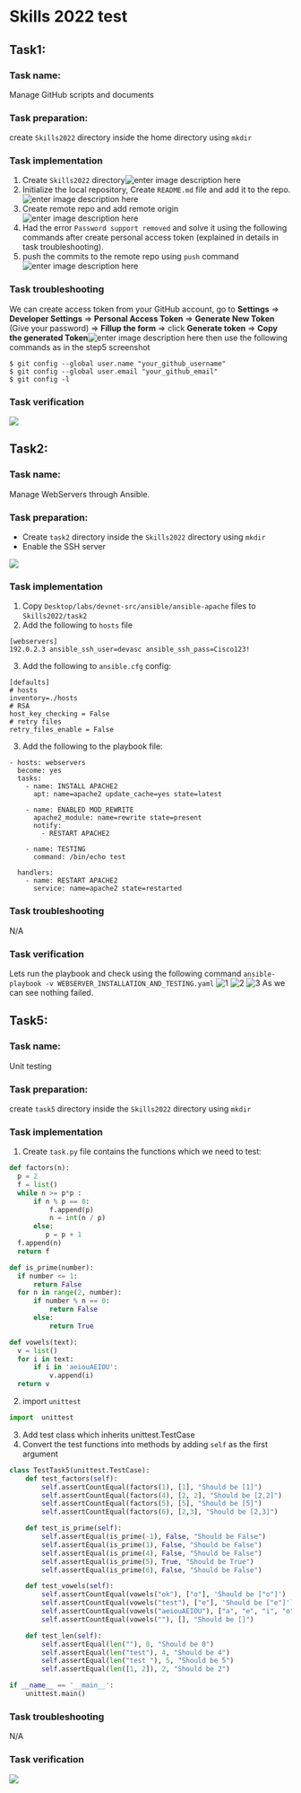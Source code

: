 
# Skills 2022 test

## Task1:
### Task name: 
Manage GitHub scripts and documents
### Task preparation: 
create `Skills2022` directory inside the home directory using `mkdir` 
### Task implementation 
 1. Create `Skills2022` directory![enter image description here](https://raw.githubusercontent.com/rand-itmo-wad/Skills2022/main/task1/screenshots/1.png)
 2. Initialize the local repository, Create `README.md` file and add it to the repo. ![enter image description here](https://raw.githubusercontent.com/rand-itmo-wad/Skills2022/main/task1/screenshots/2.png)
 3. Create remote repo and add remote origin ![enter image description here](https://raw.githubusercontent.com/rand-itmo-wad/Skills2022/main/task1/screenshots/3.png)
 4. Had the error  `Password support removed` and solve it using the following commands after create personal access token (explained in details in task troubleshooting).
 5. push the commits to the remote repo using `push` command ![enter image description here](https://raw.githubusercontent.com/rand-itmo-wad/Skills2022/main/task1/screenshots/4.png)
### Task troubleshooting 
We can create access token from your GitHub account, go to **Settings** => **Developer Settings** => **Personal Access Token** => **Generate New Token** (Give your password) => **Fillup the form** => click **Generate token** => **Copy the generated Token**![enter image description here](https://raw.githubusercontent.com/rand-itmo-wad/Skills2022/main/task1/screenshots/problem-solve-1.png)
then use the following commands as in the step5 screenshot 
```
$ git config --global user.name "your_github_username"
$ git config --global user.email "your_github_email"
$ git config -l
```
### Task verification 
![](https://raw.githubusercontent.com/rand-itmo-wad/Skills2022/main/task1/screenshots/4.png)

## Task2:
### Task name: 
Manage WebServers through Ansible.
### Task preparation: 
- Create `task2` directory inside the `Skills2022` directory using `mkdir` 
- Enable the SSH server

![](https://raw.githubusercontent.com/rand-itmo-wad/Skills2022/main/task2/screenshots/1.png)
### Task implementation 
 1. Copy `Desktop/labs/devnet-src/ansible/ansible-apache` files to `Skills2022/task2`
 2. Add the following to `hosts` file 
```
[webservers] 
192.0.2.3 ansible_ssh_user=devasc ansible_ssh_pass=Cisco123!
```
3. Add the following to `ansible.cfg` config:
```
[defaults]
# hosts
inventory=./hosts 
# RSA
host_key_checking = False
# retry files
retry_files_enable = False
```
 3. Add the following to the playbook file:
```
- hosts: webservers 
  become: yes 
  tasks: 
    - name: INSTALL APACHE2 
      apt: name=apache2 update_cache=yes state=latest 
  
    - name: ENABLED MOD_REWRITE
      apache2_module: name=rewrite state=present 
      notify: 
        - RESTART APACHE2 
  
    - name: TESTING
      command: /bin/echo test
  
  handlers: 
    - name: RESTART APACHE2 
      service: name=apache2 state=restarted  
```

### Task troubleshooting 
N/A
### Task verification 
Lets run the playbook and check using the following command
`ansible-playbook -v WEBSERVER_INSTALLATION_AND_TESTING.yaml`
![1](https://raw.githubusercontent.com/rand-itmo-wad/Skills2022/main/task2/screenshots/2.png)
![2](https://raw.githubusercontent.com/rand-itmo-wad/Skills2022/main/task2/screenshots/3.png)
![3](https://raw.githubusercontent.com/rand-itmo-wad/Skills2022/main/task2/screenshots/4.png)
As we can see nothing failed.


## Task5:
### Task name: 
Unit testing
### Task preparation: 
create `task5` directory inside the `Skills2022` directory using `mkdir` 
### Task implementation 
 1. Create `task.py` file contains the functions which we need to test:
  ```python
def factors(n):
    p = 2
    f = list()
    while n >= p*p :
        if n % p == 0:
            f.append(p)
            n = int(n / p)
        else:
           p = p + 1
    f.append(n)
    return f

def is_prime(number):
    if number <= 1:
        return False
    for n in range(2, number):
        if number % n == 0:
            return False
        else:
            return True

def vowels(text):
    v = list()
    for i in text:
        if i in 'aeiouAEIOU':
            v.append(i)
    return v
```
 2. import `unittest` 
```python
import  unittest
```
 3. Add test class which inherits unittest.TestCase
 4. Convert the test functions into methods by adding `self` as the first argument
```python
class TestTask5(unittest.TestCase):
    def test_factors(self):
        self.assertCountEqual(factors(1), [1], "Should be [1]")
        self.assertCountEqual(factors(4), [2, 2], "Should be [2,2]")
        self.assertCountEqual(factors(5), [5], "Should be [5]")
        self.assertCountEqual(factors(6), [2,3], "Should be [2,3]")

    def test_is_prime(self):
        self.assertEqual(is_prime(-1), False, "Should be False")
        self.assertEqual(is_prime(1), False, "Should be False")
        self.assertEqual(is_prime(4), False, "Should be False")
        self.assertEqual(is_prime(5), True, "Should be True")
        self.assertEqual(is_prime(6), False, "Should be False")

    def test_vowels(self):
        self.assertCountEqual(vowels("ok"), ["o"], 'Should be ["o"]')
        self.assertCountEqual(vowels("test"), ["e"], 'Should be ["e"]')
        self.assertCountEqual(vowels("aeiouAEIOU"), ["a", "e", "i", "o", "u", "A", "E", "I", "O", "U"], 'Should be ["a", "e", "i", "o", "u", "A", "E", "I", "O", "U"]')
        self.assertCountEqual(vowels(""), [], "Should be []")

    def test_len(self):
        self.assertEqual(len(""), 0, "Should be 0")
        self.assertEqual(len("test"), 4, "Should be 4")
        self.assertEqual(len("test "), 5, "Should be 5")
        self.assertEqual(len([1, 2]), 2, "Should be 2")

if __name__ == '__main__':
    unittest.main()
```
### Task troubleshooting 
N/A
### Task verification 
![](https://raw.githubusercontent.com/rand-itmo-wad/Skills2022/main/task5/screenshots/1.png)

